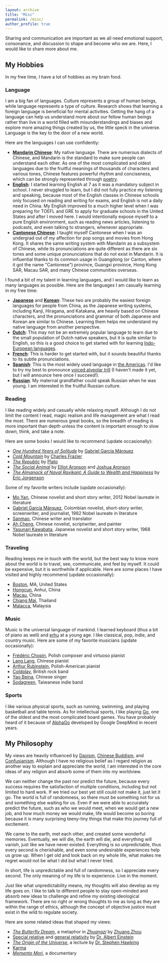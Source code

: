 ```yaml
---
layout: archive
title: "Misc"
permalink: /misc/
author_profile: true
---
```

Sharing and communication are important as we all need emotional support, consonance, and discussion to shape and become who we are. Here, I would like to share more about me.


## My Hobbies ##
In my free time, I have a lot of hobbies as my brain food.  


### Language ###
I am a big fan of languages. Culture represents a group of human beings, while language represents a type of culture. Research shows that learning a foreign language is beneficial for mental activities. Getting the hang of a language can help us understand more about our fellow human beings rather than live in a world filled with misunderstandings and biases and explore more amazing things created by us, the little speck in the universe. Language is the key to the door of a new world. 

Here are the languages I can use confidently:
* [**Mandarin Chinese**](https://www.britannica.com/topic/Mandarin-language): My native language. There are numerous dialects of Chinese, and Mandarin is the standard to make sure people can understand each other. As one of the most complicated and oldest languages due to the fruitful meanings of thousands of characters and various tones, Chinese features powerful rhythm and conciseness, which can be strongly represented through [poetry](https://en.wikipedia.org/wiki/Chinese_poetry).
* [**English**](https://en.wikipedia.org/wiki/English_language): I started learning English at 7 as it was a mandatory subject in school. I never struggled to learn, but I did not fully practice my listening and speaking, because most of the English classes in Chinese schools only focused on reading and writing for exams, and English is not a daily need in China. My English improved to a much higher level when I was preparing for TOEFL and GRE to apply for graduate schools in the United States and after I moved here. I would intentionally expose myself to a pure English environment, such as reading news articles, listening to podcasts, and even talking to strangers, whenever appropriate.
* [**Cantonese Chinese**](https://www.britannica.com/topic/Cantonese-language): I taught myself Cantonese when I was an undergrad out of my affection for pop songs and movies from Hong Kong. It shares the same writing system with Mandarin as a subsystem of Chinese, while its pronunciations are quite different as there are six tones and some unique pronunciations that do not exist in Mandarin. It is influential thanks to its common usage in Guangdong (or Canton, where it got the name "Cantonese") province, Guangxi province, Hong Kong SAR, Macau SAR, and many Chinese communities overseas. 

I found a bit of my talent in learning languages, and I would like to learn as many languages as possible. Here are the languages I am casually learning in my free time:
* [**Japanese**](https://en.wikipedia.org/wiki/Japanese_language) and [**Korean**](https://en.wikipedia.org/wiki/Korean_language): These two are probably the easiest foreign languages for people from China, as the Japanese writing systems, including Kanji, Hiragana, and Katakana, are heavily based on Chinese characters, and the pronunciations and grammar of both Japanese and Korean are similar to Chinese. Learning them helps me understand my native language from another perspective.
* [**Dutch**](https://simple.wikipedia.org/wiki/Dutch_language): This may not be an extremely popular language to learn due to the small population of Dutch native speakers, but it is quite similar to English, so this is a good choice to get started with for learning [Indo-European languages](https://en.wikipedia.org/wiki/Indo-European_languages). 
* [**French**](https://simple.wikipedia.org/wiki/French_language): This is harder to get started with, but it sounds beautiful thanks to its subtle pronunciations. 
* [**Spanish**](https://simple.wikipedia.org/wiki/Spanish_language): This is the most widely used language in [the Americas](https://simple.wikipedia.org/wiki/Americas). I'd like to try my best to pronounce [voiced alveolar trill](https://simple.wikipedia.org/wiki/Voiced_alveolar_trill) (I haven't made it yet, but I will announce here once I succeed!).
* [**Russian**](https://simple.wikipedia.org/wiki/Russian_language): My maternal grandfather could speak Russian when he was young. I am interested in the fruitful Russian culture. 


### Reading ###
I like reading widely and casually while relaxing myself. Although I do not limit the content I read, magic realism and life management are what I read the most. There are numerous great books, so the breadth of reading is more important than depth unless the content is important enough to slow down, think, and take a note. 

Here are some books I would like to recommend (update occasionally):
* [_One Hundred Years of Solitude_](https://www.goodreads.com/book/show/320.One_Hundred_Years_of_Solitude?from_search=true&from_srp=true&qid=njmy3UEmg2&rank=1) by [Gabriel García Márquez](https://www.nobelprize.org/prizes/literature/1982/marquez/biographical/)
* [_Cold Mountain_](https://www.goodreads.com/book/show/10920.Cold_Mountain?from_search=true&from_srp=true&qid=q16uoIKTIQ&rank=1) by [Charles Frazier](https://en.wikipedia.org/wiki/Charles_Frazier)
* [_The Republic_](https://www.goodreads.com/book/show/30289.The_Republic?from_search=true&from_srp=true&qid=FpvdVLP8mT&rank=1) by [Plato](https://plato.stanford.edu/entries/plato/)
* [_The Social Animal_](https://www.goodreads.com/book/show/203968.The_Social_Animal?from_search=true&from_srp=true&qid=srp5Mnnwmq&rank=2) by [Elliot Aronson](https://aronson.socialpsychology.org/) and [Joshua Aronson](https://steinhardt.nyu.edu/people/joshua-aronson)
* [_The Almanack of Naval Ravikant: A Guide to Wealth and Happiness_](https://www.navalmanack.com/) by [Eric Jorgenson](https://www.goodreads.com/author/show/4029970.Eric_Jorgenson)

Some of my favorite writers include (update occasionally):
* [Mo Yan](https://www.nobelprize.org/prizes/literature/2012/yan/facts/), Chinese novelist and short story writer, 2012 Nobel laureate in literature
* [Gabriel García Márquez](https://www.nobelprize.org/prizes/literature/1982/marquez/biographical/), Colombian novelist, short-story writer, screenwriter, and journalist, 1982 Nobel laureate in literature
* [Sanmao]([https://en.wikipedia.org/wiki/Sanmao_(writer)](https://www.chopsueyclub.com/blogs/blog/san-mao)), Chinese writer and translator
* [Ah Cheng](https://www.ndbooks.com/author/ah-cheng/), Chinese novelist, scriptwriter, and painter
* [Yasunari Kawabata](https://www.nobelprize.org/prizes/literature/1968/kawabata/biographical/), Japanese novelist and short story writer, 1968 Nobel laureate in literature


### Traveling ###
Reading keeps me in touch with the world, but the best way to know more about the world is to travel, see, communicate, and feel by myself. It could be expensive, but it is worthwhile if applicable. 
Here are some places I have visited and highly recommend (update occasionally):
* [Boston](https://www.meetboston.com/), MA, United States
* [Hongcun](https://whc.unesco.org/en/list/1002/), Anhui, China
* [Macau](https://www.macaotourism.gov.mo/en/), China
* [Chiang Mai](https://en.wikipedia.org/wiki/Chiang_Mai), Thailand
* [Malacca](https://www.melaka-tourism.com/), Malaysia


### Music ###
Music is the universal language of mankind. I learned keyboard (thus a bit of piano as well) and [erhu](https://en.wikipedia.org/wiki/Erhu) at a young age. I like classical, pop, indie, and country music. Here are some of my favorite musicians (update occasionally):
* [Frédéric Chopin](https://www.youtube.com/@chopininstitute), Polish composer and virtuoso pianist
* [Lang Lang](https://www.youtube.com/watch?v=j0tK9F_6g2w), Chinese pianist
* [Arthur Rubinstein](https://www.youtube.com/watch?v=ttLRonyyMak), Polish-American pianist
* [Coldplay](https://www.youtube.com/watch?v=j82L3pLjb_0), British rock band
* [Yao Beina](https://www.youtube.com/watch?v=h8MjP2t1zXw), Chinese singer
* [Sodagreen](https://www.youtube.com/watch?v=cuEja-aL1Uk), Taiwanese indie band



### Sports ###
I like various physical sports, such as running, swimming, and playing basketball and table tennis. As for intellectual sports, I like playing [Go](https://www.britannica.com/topic/go-game), one of the oldest and the most complicated board games. You have probably heard of it because of [AlphaGo](https://www.deepmind.com/research/highlighted-research/alphago) developed by Google DeepMind in recent years.  



## My Philosophy ##
My views are heavily influenced by [Daoism](https://plato.stanford.edu/entries/daoism/), [Chinese Buddism](https://www.pewresearch.org/short-reads/2023/09/21/6-facts-about-buddhism-in-china/), and [Confusianism](https://www.britannica.com/topic/Confucianism). Although I have no religious belief as I regard religion as another way to explain and appreciate the world, I am interested in the core ideas of any religion and absorb some of them into my worldview.

We can neither change the past nor predict the future, because every success requires the satisfaction of multiple conditions, including but not limited to hard work. If we tried our best yet still could not make it, just let it go. The world is full of randomness, so there must be something not for us and something else waiting for us. Even if we were able to accurately predict the future, such as who we would meet, when we would get a new job, and how much money we would make, life would become so boring because it is many surprising teeny-tiny things that make this journey full of excitement. 

We came to the earth, met each other, and created some wonderful memories. Eventually, we will die, the earth will die, and everything will vanish, just like we have never existed. Everything is so unpredictable, thus every second is cherishable, and even some undesirable experiences help us grow up. When I get old and look back on my whole life, what makes me regret would not be what I did but what I never tried. 

In short, life is unpredictable and full of randomness, so I appreciate every second. The only meaning of my life is to experience. Live in the moment.

Just like what unpredictability means, my thoughts will also develop as my life goes on. I like to talk to different people to stay open-minded and absorb new ideas to challenge and refine my existing ideological framework. There are no right or wrong thoughts to me as long as they are within the range of ethics, although the concept of objective justice must exist in the wild to regulate society. 

Here are some related ideas that shaped my views:
* [_The Butterfly Dream_](https://en.wikipedia.org/wiki/Zhuangzi_(book)#%22The_Butterfly_Dream%22), a metaphor in [_Zhuangzi_](https://en.wikipedia.org/wiki/Zhuangzi_(book)) by [Zhuang Zhou](https://www.britannica.com/biography/Zhuangzi)
* [Special relative](https://en.wikipedia.org/wiki/Special_relativity) and [general relativity](https://en.wikipedia.org/wiki/General_relativity) by [Dr. Albert Einstein](https://www.nobelprize.org/prizes/physics/1921/einstein/biographical/)
* [_The Origin of the Universe_](https://www.hawking.org.uk/in-words/lectures/the-origin-of-the-universe), a lecture by [Dr. Stephen Hawking](https://www.hawking.org.uk/biography)
* [Karma](https://en.wikipedia.org/wiki/Karma)
* [_Memento Mori_](https://www.imdb.com/title/tt6181962/), a documentary
